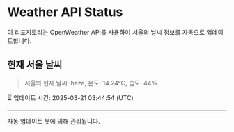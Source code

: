 
# Weather API Status

이 리포지토리는 OpenWeather API를 사용하여 서울의 날씨 정보를 자동으로 업데이트합니다.

## 현재 서울 날씨
> 서울의 현재 날씨: haze, 온도: 14.24°C, 습도: 44%

⏳ 업데이트 시간: 2025-03-21 03:44:54 (UTC)

---
자동 업데이트 봇에 의해 관리됩니다.
